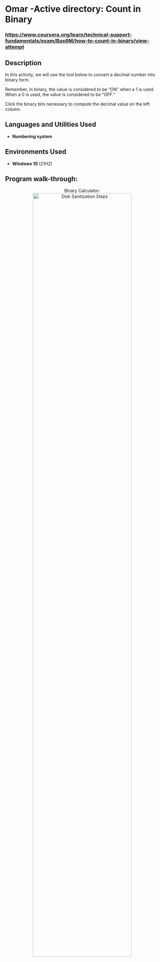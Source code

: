 <h1>Omar -Active directory: Count in Binary</h1>

 ### https://www.coursera.org/learn/technical-support-fundamentals/exam/Bas6M/how-to-count-in-binary/view-attempt
<h2>Description</h2>
In this activity, we will use the tool below to convert a decimal number into binary form. 

Remember, in binary, the value is considered to be “ON” when a 1 is used. When a 0 is used, the value is considered to be “OFF.”

Click the binary bits necessary to compute the decimal value on the left column.
<br />


<h2>Languages and Utilities Used</h2>

- <b>Numbering system</b>

<h2>Environments Used </h2>

- <b>Windows 10</b> (21H2)

<h2>Program walk-through:</h2>

<p align="center">
Binary Calculator: <br/>
<img src="https://imgur.com/5eunve0" height="80%" width="80%" alt="Disk Sanitization Steps"/>
<br />
